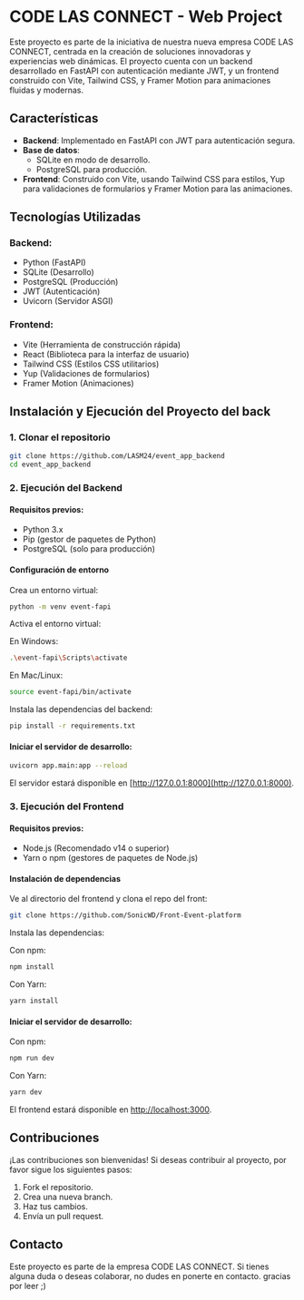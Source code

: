 # CODE LAS CONNECT - Web Project

Este proyecto es parte de la iniciativa de nuestra nueva empresa CODE LAS CONNECT, centrada en la creación de soluciones innovadoras y experiencias web dinámicas. El proyecto cuenta con un backend desarrollado en FastAPI con autenticación mediante JWT, y un frontend construido con Vite, Tailwind CSS, y Framer Motion para animaciones fluidas y modernas.

## Características

- **Backend**: Implementado en FastAPI con JWT para autenticación segura.
- **Base de datos**:
    - SQLite en modo de desarrollo.
    - PostgreSQL para producción.
- **Frontend**: Construido con Vite, usando Tailwind CSS para estilos, Yup para validaciones de formularios y Framer Motion para las animaciones.

## Tecnologías Utilizadas

### Backend:
- Python (FastAPI)
- SQLite (Desarrollo)
- PostgreSQL (Producción)
- JWT (Autenticación)
- Uvicorn (Servidor ASGI)

### Frontend:
- Vite (Herramienta de construcción rápida)
- React (Biblioteca para la interfaz de usuario)
- Tailwind CSS (Estilos CSS utilitarios)
- Yup (Validaciones de formularios)
- Framer Motion (Animaciones)

## Instalación y Ejecución del Proyecto del back

### 1. Clonar el repositorio

```bash
git clone https://github.com/LASM24/event_app_backend
cd event_app_backend
```

### 2. Ejecución del Backend

#### Requisitos previos:
- Python 3.x
- Pip (gestor de paquetes de Python)
- PostgreSQL (solo para producción)

#### Configuración de entorno

Crea un entorno virtual:

```bash
python -m venv event-fapi
```

Activa el entorno virtual:

En Windows:

```bash
.\event-fapi\Scripts\activate
```

En Mac/Linux:

```bash
source event-fapi/bin/activate
```

Instala las dependencias del backend:

```bash
pip install -r requirements.txt
```


#### Iniciar el servidor de desarrollo:

```bash
uvicorn app.main:app --reload
```

El servidor estará disponible en [http://127.0.0.1:8000](http://127.0.0.1:8000).


### 3. Ejecución del Frontend

#### Requisitos previos:
- Node.js (Recomendado v14 o superior)
- Yarn o npm (gestores de paquetes de Node.js)

#### Instalación de dependencias

Ve al directorio del frontend y clona el repo del front:

```bash
git clone https://github.com/SonicWD/Front-Event-platform
```

Instala las dependencias:

Con npm:

```bash
npm install
```

Con Yarn:

```bash
yarn install
```

#### Iniciar el servidor de desarrollo:

Con npm:

```bash
npm run dev
```

Con Yarn:

```bash
yarn dev
```

El frontend estará disponible en [http://localhost:3000](http://localhost:3000).

## Contribuciones

¡Las contribuciones son bienvenidas! Si deseas contribuir al proyecto, por favor sigue los siguientes pasos:

1. Fork el repositorio.
2. Crea una nueva branch.
3. Haz tus cambios.
4. Envía un pull request.

## Contacto

Este proyecto es parte de la empresa CODE LAS CONNECT. Si tienes alguna duda o deseas colaborar, no dudes en ponerte en contacto.
gracias por leer ;)